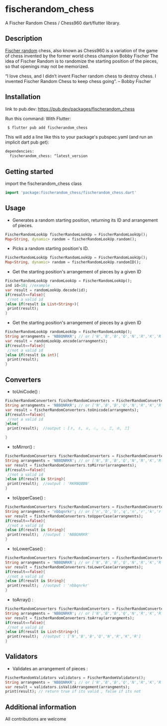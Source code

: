 # fischerandom_chess

A Fischer Random Chess / Chess960 dart/flutter library.

## Description
[Fischer random](https://en.wikipedia.org/wiki/Fischer_random_chess) chess, also known as Chess960 is a variation of the game of chess invented by the former world chess champion Bobby Fischer
The idea of Fischer Random is to randomize the starting position of the pieces, so that openings may not be memorized.

“I love chess, and I didn’t invent Fischer random chess to destroy chess. I invented Fischer Random Chess to keep chess going”. – Bobby Fischer

## Installation

link to pub.dev:
https://pub.dev/packages/fischerandom_chess

Run this command:
With Flutter:

```bash
 $ flutter pub add fischerandom_chess
```
This will add a line like this to your package's pubspec.yaml (and run an implicit dart pub get):

```bash
dependencies:
  fischerandom_chess: ^latest_version
```


## Getting started

import the fischerandom_chess class 

```dart
import 'package:fischerandom_chess/fischerandom_chess.dart' 
```


## Usage

- Generates a random starting position, returning its ID and arrangement of pieces.

```dart
FischerRandomLookUp fischerRandomLookUp = FischerRandomLookUp();
Map<String, dynamic> random = fischerRandomLookUp.random();
```

- Picks a random starting position's ID.

```dart
FischerRandomLookUp fischerRandomLookUp = FischerRandomLookUp();
Map<String, dynamic> random = fischerRandomLookUp.randomID();
```

- Get the starting position's arrangement of pieces by a given ID

```dart
FischerRandomLookUp randomLookUp = FischerRandomLookUp();
ind id=10; //example
var result = randomLookUp.decode(id);
if(result==false){
 //not a valid id
}else if(result is List<String>){
 print(result);
}
```

- Get the starting position's arrangement of pieces by a given ID

```dart
FischerRandomLookUp randomLookUp = FischerRandomLookUp();
String arrangments = 'NBBQNRKR'; // or ['N','B','B','Q','N','R','K','R']
var result = randomLookUp.encode(arrangments);
if(result==false){
 //not a valid id
}else if(result is int){
 print(result);
}
```
## Converters
- toUniCode() :
```dart
FischerRandomConverters fischerRandomConverters = FischerRandomConverters();
String arrangments = 'NBBQNRKR'; // or ['N','B','B','Q','N','R','K','R']
var result = fischerRandomConverters.toUnicode(arrangments);
if(result==false){
 //not a valid id
}else{
 print(result);  //output : [♗, ♗, ♕, ♘, ♘, ♖, ♔, ♖]

}
```

- toMirror() :
```dart
FischerRandomConverters fischerRandomConverters = FischerRandomConverters();
String arrangments = 'NBBQNRKR'; // or ['N','B','B','Q','N','R','K','R']
var result = fischerRandomConverters.toMirror(arrangments);
if(result==false){
 //not a valid id
}else if(result is String){
 print(result);  //output : 'RKRNQBBN'
}
```

- toUpperCase() :
```dart
FischerRandomConverters fischerRandomConverters = FischerRandomConverters();
String arrangments = 'nbbqnrkr'; // or ['n','b','b','q','n','r','k','r']
var result = fischerRandomConverters.toUpperCase(arrangments);
if(result==false){
 //not a valid id
}else if(result is String){
 print(result);  //output : 'NBBQNRKR'
}
```


- toLowerCase() :
```dart
FischerRandomConverters fischerRandomConverters = FischerRandomConverters();
String arrangments = 'NBBQNRKR'; // or ['N','B','B','Q','N','R','K','R']
var result = fischerRandomConverters.toLowerCase(arrangments);
if(result==false){
 //not a valid id
}else if(result is String){
 print(result);  //output : 'nbbqnrkr'
}
```

- toArray() :

```dart
FischerRandomConverters fischerRandomConverters = FischerRandomConverters();
String arrangments = 'NBBQNRKR'; // or ['N','B','B','Q','N','R','K','R']
var result = fischerRandomConverters.toArray(arrangments);
if(result==false){
 //not a valid id
}else if(result is List<String>){
 print(result);  //output : ['N','B','B','Q','N','R','K','R']
}
```

## Validators
- Validates an arrangement of pieces :

```dart
FischerRandomValidators validators = FischerRandomValidators();
String arrangments = 'NBBQNRKR'; // or ['N','B','B','Q','N','R','K','R']
var result = validators.isValidArrangement(arrangments);
print(result); // return true if its valid , false if its not
```

## Additional information

All contributions are welcome
